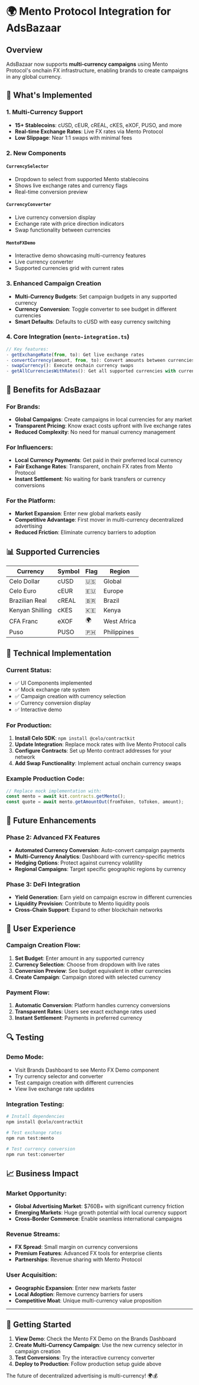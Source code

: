 # 🌍 Mento Protocol Integration for AdsBazaar

## Overview
AdsBazaar now supports **multi-currency campaigns** using Mento Protocol's onchain FX infrastructure, enabling brands to create campaigns in any global currency.

## 🚀 What's Implemented

### 1. **Multi-Currency Support**
- **15+ Stablecoins**: cUSD, cEUR, cREAL, cKES, eXOF, PUSO, and more
- **Real-time Exchange Rates**: Live FX rates via Mento Protocol
- **Low Slippage**: Near 1:1 swaps with minimal fees

### 2. **New Components**

#### `CurrencySelector`
- Dropdown to select from supported Mento stablecoins
- Shows live exchange rates and currency flags
- Real-time conversion preview

#### `CurrencyConverter` 
- Live currency conversion display
- Exchange rate with price direction indicators
- Swap functionality between currencies

#### `MentoFXDemo`
- Interactive demo showcasing multi-currency features
- Live currency converter
- Supported currencies grid with current rates

### 3. **Enhanced Campaign Creation**
- **Multi-Currency Budgets**: Set campaign budgets in any supported currency
- **Currency Conversion**: Toggle converter to see budget in different currencies
- **Smart Defaults**: Defaults to cUSD with easy currency switching

### 4. **Core Integration (`mento-integration.ts`)**
```typescript
// Key features:
- getExchangeRate(from, to): Get live exchange rates
- convertCurrency(amount, from, to): Convert amounts between currencies  
- swapCurrency(): Execute onchain currency swaps
- getAllCurrenciesWithRates(): Get all supported currencies with current rates
```

## 🎯 **Benefits for AdsBazaar**

### **For Brands:**
- **Global Campaigns**: Create campaigns in local currencies for any market
- **Transparent Pricing**: Know exact costs upfront with live exchange rates
- **Reduced Complexity**: No need for manual currency management

### **For Influencers:**
- **Local Currency Payments**: Get paid in their preferred local currency
- **Fair Exchange Rates**: Transparent, onchain FX rates from Mento Protocol
- **Instant Settlement**: No waiting for bank transfers or currency conversions

### **For the Platform:**
- **Market Expansion**: Enter new global markets easily
- **Competitive Advantage**: First mover in multi-currency decentralized advertising
- **Reduced Friction**: Eliminate currency barriers to adoption

## 📊 **Supported Currencies**

| Currency | Symbol | Flag | Region |
|----------|--------|------|--------|
| Celo Dollar | cUSD | 🇺🇸 | Global |
| Celo Euro | cEUR | 🇪🇺 | Europe |
| Brazilian Real | cREAL | 🇧🇷 | Brazil |
| Kenyan Shilling | cKES | 🇰🇪 | Kenya |
| CFA Franc | eXOF | 🌍 | West Africa |
| Puso | PUSO | 🇵🇭 | Philippines |

## 🔧 **Technical Implementation**

### **Current Status:**
- ✅ UI Components implemented
- ✅ Mock exchange rate system
- ✅ Campaign creation with currency selection
- ✅ Currency conversion display
- ✅ Interactive demo

### **For Production:**
1. **Install Celo SDK**: `npm install @celo/contractkit`
2. **Update Integration**: Replace mock rates with live Mento Protocol calls
3. **Configure Contracts**: Set up Mento contract addresses for your network
4. **Add Swap Functionality**: Implement actual onchain currency swaps

### **Example Production Code:**
```typescript
// Replace mock implementation with:
const mento = await kit.contracts.getMento();
const quote = await mento.getAmountOut(fromToken, toToken, amount);
```

## 🚀 **Future Enhancements**

### **Phase 2: Advanced FX Features**
- **Automated Currency Conversion**: Auto-convert campaign payments
- **Multi-Currency Analytics**: Dashboard with currency-specific metrics
- **Hedging Options**: Protect against currency volatility
- **Regional Campaigns**: Target specific geographic regions by currency

### **Phase 3: DeFi Integration**
- **Yield Generation**: Earn yield on campaign escrow in different currencies
- **Liquidity Provision**: Contribute to Mento liquidity pools
- **Cross-Chain Support**: Expand to other blockchain networks

## 🎨 **User Experience**

### **Campaign Creation Flow:**
1. **Set Budget**: Enter amount in any supported currency
2. **Currency Selection**: Choose from dropdown with live rates
3. **Conversion Preview**: See budget equivalent in other currencies
4. **Create Campaign**: Campaign stored with selected currency

### **Payment Flow:**
1. **Automatic Conversion**: Platform handles currency conversions
2. **Transparent Rates**: Users see exact exchange rates used
3. **Instant Settlement**: Payments in preferred currency

## 🔍 **Testing**

### **Demo Mode:**
- Visit Brands Dashboard to see Mento FX Demo component
- Try currency selector and converter
- Test campaign creation with different currencies
- View live exchange rate updates

### **Integration Testing:**
```bash
# Install dependencies
npm install @celo/contractkit

# Test exchange rates
npm run test:mento

# Test currency conversion
npm run test:converter
```

## 📈 **Business Impact**

### **Market Opportunity:**
- **Global Advertising Market**: $760B+ with significant currency friction
- **Emerging Markets**: Huge growth potential with local currency support
- **Cross-Border Commerce**: Enable seamless international campaigns

### **Revenue Streams:**
- **FX Spread**: Small margin on currency conversions
- **Premium Features**: Advanced FX tools for enterprise clients
- **Partnerships**: Revenue sharing with Mento Protocol

### **User Acquisition:**
- **Geographic Expansion**: Enter new markets faster
- **Local Adoption**: Remove currency barriers for users
- **Competitive Moat**: Unique multi-currency value proposition

---

## 🚀 **Getting Started**

1. **View Demo**: Check the Mento FX Demo on the Brands Dashboard
2. **Create Multi-Currency Campaign**: Use the new currency selector in campaign creation
3. **Test Conversions**: Try the interactive currency converter
4. **Deploy to Production**: Follow production setup guide above

The future of decentralized advertising is multi-currency! 🌍💰